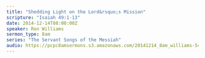 ```yaml
---
title: "Shedding Light on the Lord&rsquo;s Mission"
scripture: "Isaiah 49:1-13"
date: 2014-12-14T08:00:00Z
speaker: Ron Williams
sermon_type: 8am
series: "The Servant Songs of the Messiah"
audio: https://pcpc8amsermons.s3.amazonaws.com/20141214_8am_williams-548f5089c3483.mp3 
---
```



